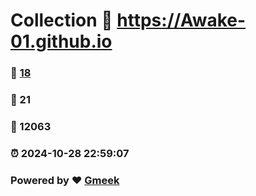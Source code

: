 # Collection :link: https://Awake-01.github.io 
### :page_facing_up: [18](https://Awake-01.github.io/tag.html) 
### :speech_balloon: 21 
### :hibiscus: 12063 
### :alarm_clock: 2024-10-28 22:59:07 
### Powered by :heart: [Gmeek](https://github.com/Meekdai/Gmeek)
